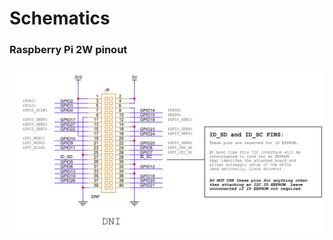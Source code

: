 # Schematics

### Raspberry Pi 2W pinout
![Raspberry Pi 2W pinout](https://github.com/martintara/creepy/blob/main/schematics/raspberry-pi/rpi-zero-2w-pinout.png)
